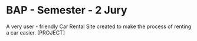 # BAP - Semester - 2 Jury
A very user - friendly Car Rental Site created to make the process of renting a car easier. [PROJECT]
